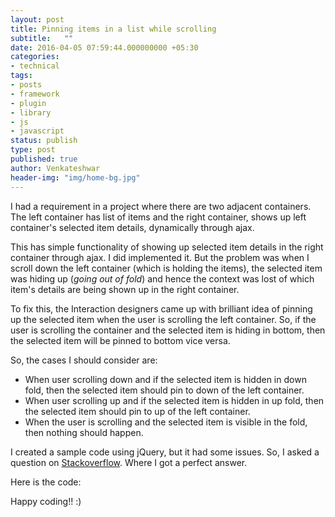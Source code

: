```yaml
---
layout: post
title: Pinning items in a list while scrolling
subtitle:   ""
date: 2016-04-05 07:59:44.000000000 +05:30
categories:
- technical
tags:
- posts
- framework
- plugin
- library
- js
- javascript
status: publish
type: post
published: true
author: Venkateshwar
header-img: "img/home-bg.jpg"
---
```


I had a requirement in a project where there are two adjacent containers. The left container has list of items and the right container, shows up left container's selected item details, dynamically through ajax.

This has simple functionality of showing up selected item details in the right container through ajax. I did implemented it. But the problem was when I scroll down the left container (which is holding the items), the selected item was hiding up (_going out of fold_) and hence the context was lost of which item's details are being shown up in the right container.

To fix this, the Interaction designers came up with brilliant idea of pinning up the selected item when the user is scrolling the left container. So, if the user is scrolling the container and the selected item is hiding in bottom, then the selected item will be pinned to bottom vice versa.

So, the cases I should consider are:

- When user scrolling down and if the selected item is hidden in down fold, then the selected item should pin to down of the left container.
- When user scrolling up and if the selected item is hidden in up fold, then the selected item should pin to up of the left container.
- When the user is scrolling and the selected item is visible in the fold, then nothing should happen.

I created a sample code using jQuery, but it had some issues. So, I asked a question on [Stackoverflow](http://stackoverflow.com/q/31448349/1577396). Where I got a perfect answer. 

Here is the code:

<script src="https://gist.github.com/kamlekar/06af2f4cc2f82d02d99e2a8f3d7f74f3.js"></script>

Happy coding!! :)

